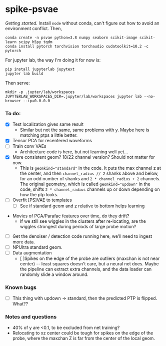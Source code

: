 # spike-psvae

*Getting started.* Install `node` without conda, can't figure out how to avoid an environment conflict. Then,

```
conda create -n psvae python=3.8 numpy seaborn scikit-image scikit-learn scipy h5py tqdm
conda install pytorch torchvision torchaudio cudatoolkit=10.2 -c pytorch
```

For jupyter lab, the way I'm doing it for now is:

```
pip install jupyterlab jupytext
jupyter lab build
```

Then serve:

```
mkdir -p .jupter/lab/workspaces
JUPYTERLAB_WORKSPACES_DIR=.jupyter/lab/workspaces jupyter lab --no-browser --ip=0.0.0.0
```

### To do:

 - [x] Test localization gives same result
    - Similar but not the same, same problems with y. Maybe here is matching ptps a little better.
 - [x] Tensor PCA for recentered waveforms
 - [ ] Train conv VAEs
    - Architecture code is here, but not learning well yet...
 - [x] More consistent geom? 18/22 channel version? Should not matter for now.
    - This is `geomkind="standard"` in the code. It puts the max channel z at the center, and then `channel_radius // 2` shanks above and below, for an odd number of shanks and `2 * channel_radius + 2` channels. The original geometry, which is called `geomkind="updown"` in the code, shifts `2 * channel_radius` channels up or down depending on how the ptp looks.
 - [ ] Overfit [PS]VAE to templates
    - [ ] See if standard geom and z relative to bottom helps learning
 - Movies of PCA/Parafac features over time, do they drift?
    - If we still see wiggles in the clusters after re-locating, are the wiggles strongest during periods of large probe motion?
 - [ ] Get the denoiser / detection code running here, we'll need to ingest more data.
 - [ ] NPUltra standard geom.
 - [ ] Data augmentation
    - [ ]Spikes on the edge of the probe are outliers (maxchan is not near center) -- least squares doesn't care, but a neural net does. Maybe the pipeline can extract extra channels, and the data loader can randomly slide a window around.

### Known bugs

 - [ ] This thing with updown -> standard, then the predicted PTP is flipped. What??

### Notes and questions

 - 40% of y are <0.1, to be excluded from net training?
 - Relocating to xz center could be tough for spikes on the edge of the probe, where the maxchan Z is far from the center of the local geom.
